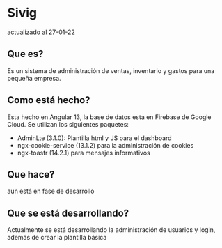 # Sivig

actualizado al 27-01-22


## Que es? 
Es un sistema de administración de ventas, inventario y gastos para una pequeña empresa.

## Como está hecho?
Esta hecho en Angular 13,  la base de datos esta en Firebase de Google Cloud.
Se utilizan los siguientes paquetes:
-   AdminLte (3.1.0): Plantilla html y JS para el dashboard
-   ngx-cookie-service (13.1.2) para la administración de cookies
-   ngx-toastr (14.2.1) para mensajes informativos

## Que hace?
aun está en fase de desarrollo

## Que se está desarrollando?
Actualmente se está desarrollando la administración de usuarios y login, además de crear la plantilla básica
